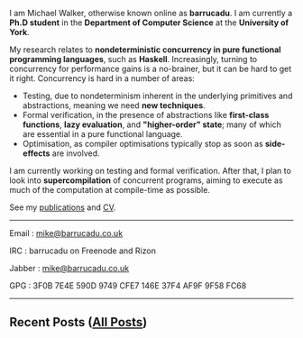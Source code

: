 I am Michael Walker, otherwise known online as **barrucadu**. I am
currently a **Ph.D student** in the **Department of Computer Science**
at the **University of York**.

My research relates to **nondeterministic concurrency in pure
functional programming languages**, such as **Haskell**. Increasingly,
turning to concurrency for performance gains is a no-brainer, but it
can be hard to get it right. Concurrency is hard in a number of areas:

 - Testing, due to nondeterminism inherent in the underlying
   primitives and abstractions, meaning we need **new techniques**.
 - Formal verification, in the presence of abstractions like
   **first-class functions**, **lazy evaluation**, and **"higher-order"
   state**; many of which are essential in a pure functional language.
 - Optimisation, as compiler optimisations typically stop as soon as
   **side-effects** are involved.

I am currently working on testing and formal verification. After that,
I plan to look into **supercompilation** of concurrent programs,
aiming to execute as much of the computation at compile-time as
possible.

See my [publications](publications.html) and [CV](cv.pdf).

---

Email
: mike@barrucadu.co.uk

IRC
: barrucadu on Freenode and Rizon

Jabber
: mike@barrucadu.co.uk

GPG
: 3F0B 7E4E 590D 9749 CFE7  146E 37F4 AF9F 9F58 FC68

---

## Recent Posts ([All Posts](posts.html))
